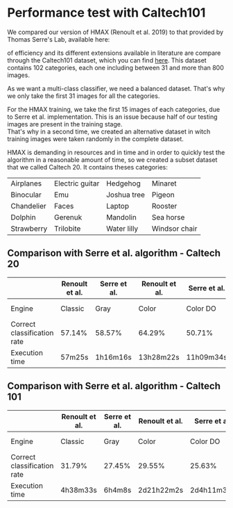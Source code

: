 # Performance test with Caltech101

We compared our version of HMAX (Renoult et al. 2019) to that provided by Thomas Serre's Lab, available here:


of efficiency and its different extensions available in literature are compare through the Caltech101 dataset, which you can find [here](http://www.vision.caltech.edu/Image_Datasets/Caltech101/).
This dataset contains 102 categories, each one including between 31 and more than 800 images.

As we want a multi-class classifier, we need a balanced dataset. That's why we only take the first 31 images for all the categories.

For the HMAX training, we take the first 15 images of each categories, due to Serre et al. implementation. This is an issue because half of our testing images are present in the training stage.  
That's why in a second time, we created an alternative dataset in witch training images were taken randomly in the complete dataset.

HMAX is demanding in resources and in time and in order to quickly test the algorithm in a reasonable amount of time, so we created a subset dataset that we called Caltech 20. It contains theses categories:

|            |                 |             |               |
|------------|-----------------|-------------|---------------|
| Airplanes  | Electric guitar | Hedgehog    | Minaret       |
| Binocular  | Emu             | Joshua tree | Pigeon        |
| Chandelier | Faces           | Laptop      | Rooster       |
| Dolphin    | Gerenuk         | Mandolin    | Sea horse     |
| Strawberry | Trilobite       | Water lilly | Windsor chair |

## Comparison with Serre et al. algorithm - Caltech 20

|                             | Renoult et al. | Serre et al. | Renoult et al. | Serre et al. | Renoult et al. |
|-----------------------------|----------------|--------------|----------------|--------------|----------------|
| Engine                      | Classic        | Gray         | Color          | Color DO     | Sparse coding  |
| Correct classification rate | 57.14%         | 58.57%       | 64.29%         | 50.71%       | 45.71%         |
| Execution time              | 57m25s         | 1h16m16s     | 13h28m22s      | 11h09m34s    | 2h48m00s        |

## Comparison with Serre et al. algorithm - Caltech 101

|                             | Renoult et al. | Serre et al. | Renoult et al. | Serre et al. | Renoult et al. |
|-----------------------------|----------------|--------------|----------------|--------------|----------------|
| Engine                      | Classic        | Gray         | Color          | Color DO     | Sparse coding  |
| Correct classification rate | 31.79%         | 27.45%       | 29.55%         | 25.63%       | --.--%         |
| Execution time              | 4h38m33s       | 6h4m8s       | 2d21h22m2s     | 2d4h11m30s   | -h--m--s       |
